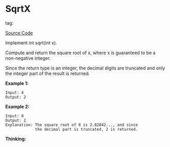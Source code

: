 # SqrtX #

tag:

[]()

[Source Code](SqrtX.java)

Implement int sqrt(int x).

Compute and return the square root of x, where x is guaranteed to be a non-negative integer.

Since the return type is an integer, the decimal digits are truncated and only the integer part of the result is returned.

**Example 1:**

	Input: 4
	Output: 2

**Example 2:**

	Input: 8
	Output: 2
	Explanation: The square root of 8 is 2.82842..., and since 
	             the decimal part is truncated, 2 is returned.

**Thinking:**

